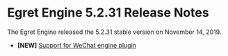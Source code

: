 # Egret Engine 5.2.31 Release Notes
The Egret Engine released the 5.2.31 stable version on November 14, 2019.

- **[NEW]** [Support for WeChat engine plugin](http://developer.egret.com/cn/github/egret-docs/Engine2D/minigame/useWxPlugin/index.html)
